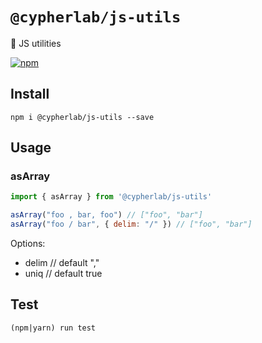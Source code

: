 # `@cypherlab/js-utils`


🔧 JS utilities

<a href="https://www.npmjs.com/package/@cypherlab/js-utils">
  <img alt="npm" src="https://img.shields.io/npm/v/@cypherlab/js-utils">
</a>

## Install
```
npm i @cypherlab/js-utils --save
```


## Usage

### asArray

```js
import { asArray } from '@cypherlab/js-utils'

asArray("foo , bar, foo") // ["foo", "bar"]
asArray("foo / bar", { delim: "/" }) // ["foo", "bar"]
```

Options:

 - delim // default ","
 - uniq // default true

## Test

```
(npm|yarn) run test
```


